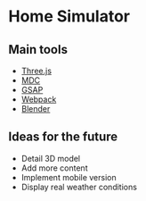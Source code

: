 # Home Simulator
[comment]: <> (TODO: add explanation on how to configure/name the blender model items)

## Main tools
- [Three.js](https://github.com/mrdoob/three.js/)
- [MDC](https://github.com/material-components/material-components-web)
- [GSAP](https://github.com/greensock/GSAP)
- [Webpack](https://github.com/webpack)
- [Blender](https://www.blender.org/)

## Ideas for the future
- Detail 3D model
- Add more content
- Implement mobile version
- Display real weather conditions
